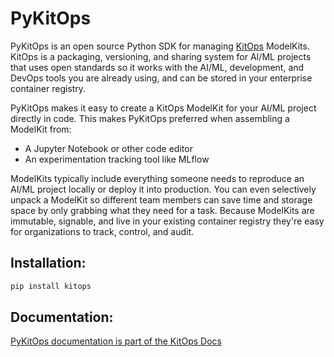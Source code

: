 # PyKitOps

PyKitOps is an open source Python SDK for managing [KitOps](https://kitops.org) ModelKits. KitOps is a packaging, versioning, and sharing system for AI/ML projects that uses open standards so it works with the AI/ML, development, and DevOps tools you are already using, and can be stored in your enterprise container registry. 

PyKitOps makes it easy to create a KitOps ModelKit for your AI/ML project directly in code. This makes PyKitOps preferred when assembling a ModelKit from:

* A Jupyter Notebook or other code editor
* An experimentation tracking tool like MLflow

ModelKits typically include everything someone needs to reproduce an AI/ML project locally or deploy it into production. You can even selectively unpack a ModelKit so different team members can save time and storage space by only grabbing what they need for a task. Because ModelKits are immutable, signable, and live in your existing container registry they're easy for organizations to track, control, and audit.

## Installation:

```bash
pip install kitops
```

## Documentation:
[PyKitOps documentation is part of the KitOps Docs](https://kitops.org/docs/pykitops/)
